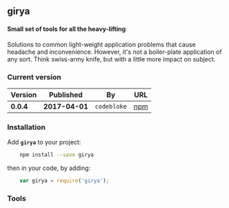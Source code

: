 girya
---

#### Small set of tools for all the heavy-lifting 

Solutions to common light-weight application problems 
that cause headache and inconvenience. However, it's not 
a boiler-plate application of any sort. Think swiss-army knife, but with a little more impact on subject.

### Current version

Version|Published|By|URL
--- | --- | --- | ---
**0.0.4** | **2017-04-01** | `codebloke` | [npm](https://www.npmjs.com/package/girya)

### Installation

Add **`girya`** to your project:

```bash
    npm install --save girya
```
then in your code, by adding:
```javascript
    var girya = require('girya');
```

### Tools
